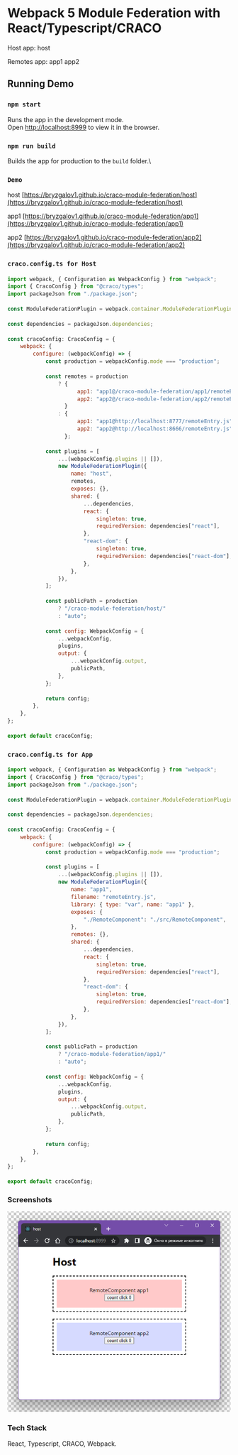 # Webpack 5 Module Federation with React/Typescript/CRACO

Host app: host

Remotes app: app1 app2

## Running Demo

### `npm start`

Runs the app in the development mode.\
Open [http://localhost:8999](http://localhost:8999) to view it in the browser.

### `npm run build`

Builds the app for production to the `build` folder.\

### `Demo`

host [https://bryzgalov1.github.io/craco-module-federation/host](https://bryzgalov1.github.io/craco-module-federation/host)

app1 [https://bryzgalov1.github.io/craco-module-federation/app1](https://bryzgalov1.github.io/craco-module-federation/app1)

app2 [https://bryzgalov1.github.io/craco-module-federation/app2](https://bryzgalov1.github.io/craco-module-federation/app2)

### `craco.config.ts for Host`

```js
import webpack, { Configuration as WebpackConfig } from "webpack";
import { CracoConfig } from "@craco/types";
import packageJson from "./package.json";

const ModuleFederationPlugin = webpack.container.ModuleFederationPlugin;

const dependencies = packageJson.dependencies;

const cracoConfig: CracoConfig = {
    webpack: {
        configure: (webpackConfig) => {
            const production = webpackConfig.mode === "production";

            const remotes = production
                ? {
                      app1: "app1@/craco-module-federation/app1/remoteEntry.js",
                      app2: "app2@/craco-module-federation/app2/remoteEntry.js",
                  }
                : {
                      app1: "app1@http://localhost:8777/remoteEntry.js",
                      app2: "app2@http://localhost:8666/remoteEntry.js",
                  };

            const plugins = [
                ...(webpackConfig.plugins || []),
                new ModuleFederationPlugin({
                    name: "host",
                    remotes,
                    exposes: {},
                    shared: {
                        ...dependencies,
                        react: {
                            singleton: true,
                            requiredVersion: dependencies["react"],
                        },
                        "react-dom": {
                            singleton: true,
                            requiredVersion: dependencies["react-dom"],
                        },
                    },
                }),
            ];

            const publicPath = production
                ? "/craco-module-federation/host/"
                : "auto";

            const config: WebpackConfig = {
                ...webpackConfig,
                plugins,
                output: {
                    ...webpackConfig.output,
                    publicPath,
                },
            };

            return config;
        },
    },
};

export default cracoConfig;
```

### `craco.config.ts for App`

```js
import webpack, { Configuration as WebpackConfig } from "webpack";
import { CracoConfig } from "@craco/types";
import packageJson from "./package.json";

const ModuleFederationPlugin = webpack.container.ModuleFederationPlugin;

const dependencies = packageJson.dependencies;

const cracoConfig: CracoConfig = {
    webpack: {
        configure: (webpackConfig) => {
            const production = webpackConfig.mode === "production";

            const plugins = [
                ...(webpackConfig.plugins || []),
                new ModuleFederationPlugin({
                    name: "app1",
                    filename: "remoteEntry.js",
                    library: { type: "var", name: "app1" },
                    exposes: {
                        "./RemoteComponent": "./src/RemoteComponent",
                    },
                    remotes: {},
                    shared: {
                        ...dependencies,
                        react: {
                            singleton: true,
                            requiredVersion: dependencies["react"],
                        },
                        "react-dom": {
                            singleton: true,
                            requiredVersion: dependencies["react-dom"],
                        },
                    },
                }),
            ];

            const publicPath = production
                ? "/craco-module-federation/app1/"
                : "auto";

            const config: WebpackConfig = {
                ...webpackConfig,
                plugins,
                output: {
                    ...webpackConfig.output,
                    publicPath,
                },
            };

            return config;
        },
    },
};

export default cracoConfig;
```

### Screenshots

![App Screenshot](./app.png)

### Tech Stack

React, Typescript, CRACO, Webpack.
